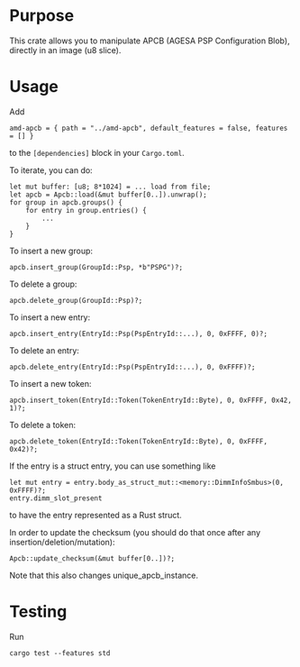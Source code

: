 # Purpose

This crate allows you to manipulate APCB (AGESA PSP Configuration Blob), directly in an image (u8 slice).

# Usage

Add

    amd-apcb = { path = "../amd-apcb", default_features = false, features = [] }

to the `[dependencies]` block in your `Cargo.toml`.

To iterate, you can do:

    let mut buffer: [u8; 8*1024] = ... load from file;
    let apcb = Apcb::load(&mut buffer[0..]).unwrap();
    for group in apcb.groups() {
        for entry in group.entries() {
            ...
        }
    }

To insert a new group:

    apcb.insert_group(GroupId::Psp, *b"PSPG")?;

To delete a group:

    apcb.delete_group(GroupId::Psp)?;

To insert a new entry:

    apcb.insert_entry(EntryId::Psp(PspEntryId::...), 0, 0xFFFF, 0)?;

To delete an entry:

    apcb.delete_entry(EntryId::Psp(PspEntryId::...), 0, 0xFFFF)?;

To insert a new token:

    apcb.insert_token(EntryId::Token(TokenEntryId::Byte), 0, 0xFFFF, 0x42, 1)?;

To delete a token:

    apcb.delete_token(EntryId::Token(TokenEntryId::Byte), 0, 0xFFFF, 0x42)?;

If the entry is a struct entry, you can use something like

    let mut entry = entry.body_as_struct_mut::<memory::DimmInfoSmbus>(0, 0xFFFF)?;
    entry.dimm_slot_present

to have the entry represented as a Rust struct.

In order to update the checksum (you should do that once after any insertion/deletion/mutation):

    Apcb::update_checksum(&mut buffer[0..])?;

Note that this also changes unique_apcb_instance.

# Testing

Run

    cargo test --features std
